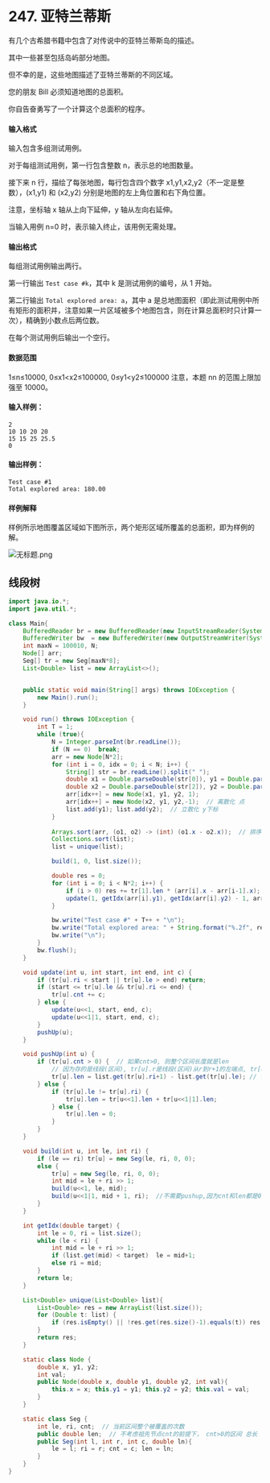 # 247. 亚特兰蒂斯

有几个古希腊书籍中包含了对传说中的亚特兰蒂斯岛的描述。

其中一些甚至包括岛屿部分地图。

但不幸的是，这些地图描述了亚特兰蒂斯的不同区域。

您的朋友 Bill 必须知道地图的总面积。

你自告奋勇写了一个计算这个总面积的程序。

#### 输入格式

输入包含多组测试用例。

对于每组测试用例，第一行包含整数 n，表示总的地图数量。

接下来 n 行，描绘了每张地图，每行包含四个数字 x1,y1,x2,y2（不一定是整数），(x1,y1) 和 (x2,y2) 分别是地图的左上角位置和右下角位置。

注意，坐标轴 x 轴从上向下延伸，y 轴从左向右延伸。

当输入用例 n=0 时，表示输入终止，该用例无需处理。

#### 输出格式

每组测试用例输出两行。

第一行输出 `Test case #k`，其中 k 是测试用例的编号，从 1 开始。

第二行输出 `Total explored area: a`，其中 a 是总地图面积（即此测试用例中所有矩形的面积并，注意如果一片区域被多个地图包含，则在计算总面积时只计算一次），精确到小数点后两位数。

在每个测试用例后输出一个空行。

#### 数据范围

1≤n≤10000, 0≤x1<x2≤100000, 0≤y1<y2≤100000
注意，本题 nn 的范围上限加强至 10000。

#### 输入样例：

```
2
10 10 20 20
15 15 25 25.5
0
```

#### 输出样例：

```
Test case #1
Total explored area: 180.00 
```

#### 样例解释

样例所示地图覆盖区域如下图所示，两个矩形区域所覆盖的总面积，即为样例的解。

![无标题.png](https://cdn.acwing.com/media/article/image/2019/12/26/19_4acba44c27-%E6%97%A0%E6%A0%87%E9%A2%98.png)



## 线段树

```java
import java.io.*;
import java.util.*;

class Main{
    BufferedReader br = new BufferedReader(new InputStreamReader(System.in));
    BufferedWriter bw  = new BufferedWriter(new OutputStreamWriter(System.out));
    int maxN = 100010, N;
    Node[] arr;
    Seg[] tr = new Seg[maxN*8];
    List<Double> list = new ArrayList<>();


    public static void main(String[] args) throws IOException {
        new Main().run();
    }

    void run() throws IOException {
        int T = 1;
        while (true){
            N = Integer.parseInt(br.readLine());
            if (N == 0)  break;
            arr = new Node[N*2];
            for (int i = 0, idx = 0; i < N; i++) {
                String[] str = br.readLine().split(" ");
                double x1 = Double.parseDouble(str[0]), y1 = Double.parseDouble(str[1]);
                double x2 = Double.parseDouble(str[2]), y2 = Double.parseDouble(str[3]);
                arr[idx++] = new Node(x1, y1, y2, 1);
                arr[idx++] = new Node(x2, y1, y2,-1);  // 离散化 点
                list.add(y1); list.add(y2);  // 立散化 y下标
            }
            
            Arrays.sort(arr, (o1, o2) -> (int) (o1.x - o2.x));  // 排序，去重 实现离散化
            Collections.sort(list);
            list = unique(list);

            build(1, 0, list.size());

            double res = 0;
            for (int i = 0; i < N*2; i++) {
                if (i > 0) res += tr[1].len * (arr[i].x - arr[i-1].x);
                update(1, getIdx(arr[i].y1), getIdx(arr[i].y2) - 1, arr[i].val);
            }

            bw.write("Test case #" + T++ + "\n");
            bw.write("Total explored area: " + String.format("%.2f", res) + "\n");
            bw.write("\n");
        }
        bw.flush();
    }

    void update(int u, int start, int end, int c) {
        if (tr[u].ri < start || tr[u].le > end) return;
        if (start <= tr[u].le && tr[u].ri <= end) {
            tr[u].cnt += c;
        } else {
            update(u<<1, start, end, c);
            update(u<<1|1, start, end, c);
        }
        pushUp(u);
    }

    void pushUp(int u) {
        if (tr[u].cnt > 0) {  // 如果cnt>0, 则整个区间长度就是len
            // 因为存的是线段(区间), tr[u].r是线段(区间)从r到r+1的左端点, tr[u].r+1是线段(区间)从r到r+1的右端点
            tr[u].len = list.get(tr[u].ri+1) - list.get(tr[u].le); // 记录的是区间内包含线段的完整长度(查询代码需要)
        } else {
            if (tr[u].le != tr[u].ri) {
                tr[u].len = tr[u<<1].len + tr[u<<1|1].len;
            } else {
                tr[u].len = 0;
            }
        }
    }

    void build(int u, int le, int ri) {
        if (le == ri) tr[u] = new Seg(le, ri, 0, 0);
        else {
            tr[u] = new Seg(le, ri, 0, 0);
            int mid = le + ri >> 1;
            build(u<<1, le, mid);
            build(u<<1|1, mid + 1, ri);  //不需要pushup,因为cnt和len都是0,pushup后结果一样            
        }
    }

    int getIdx(double target) {
        int le = 0, ri = list.size();
        while (le < ri) {
            int mid = le + ri >> 1;
            if (list.get(mid) < target)  le = mid+1;
            else ri = mid;
        }
        return le;
    }

    List<Double> unique(List<Double> list){
        List<Double> res = new ArrayList(list.size());
        for (Double t: list) {
            if (res.isEmpty() || !res.get(res.size()-1).equals(t)) res.add(t);
        }
        return res;
    }

    static class Node {
        double x, y1, y2;
        int val;
        public Node(double x, double y1, double y2, int val){
            this.x = x; this.y1 = y1; this.y2 = y2; this.val = val;
        }
    }

    static class Seg {
        int le, ri, cnt;  // 当前区间整个被覆盖的次数
        public double len;  // 不考虑祖先节点cnt的前提下， cnt>0的区间 总长
        public Seg(int l, int r, int c, double ln){
            le = l; ri = r; cnt = c; len = ln;
        }
    }
}
```

